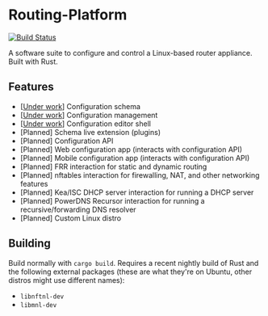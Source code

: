 # Routing-Platform

[![Build Status](https://api.travis-ci.org/Spanfile/Routing-Platform.svg?branch=master)](https://travis-ci.org/Spanfile/Routing-Platform)

A software suite to configure and control a Linux-based router appliance. Built with Rust.

## Features

* [[Under work](crates/rp_schema)] Configuration schema
* [[Under work](crates/rp_config)] Configuration management
* [[Under work](crates/rp_shell)] Configuration editor shell
* [Planned] Schema live extension (plugins)
* [Planned] Configuration API
* [Planned] Web configuration app (interacts with configuration API)
* [Planned] Mobile configuration app (interacts with configuration API)
* [Planned] FRR interaction for static and dynamic routing
* [Planned] nftables interaction for firewalling, NAT, and other networking features
* [Planned] Kea/ISC DHCP server interaction for running a DHCP server
* [Planned] PowerDNS Recursor interaction for running a recursive/forwarding DNS resolver
* [Planned] Custom Linux distro

## Building

Build normally with `cargo build`. Requires a recent nightly build of Rust and the following external packages (these are what they're on Ubuntu, other distros might use different names):

* `libnftnl-dev`
* `libmnl-dev`